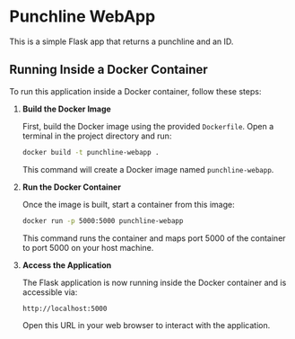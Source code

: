 # Punchline WebApp

This is a simple Flask app that returns a punchline and an ID.

## Running Inside a Docker Container

To run this application inside a Docker container, follow these steps:

1. **Build the Docker Image**

    First, build the Docker image using the provided `Dockerfile`. Open a terminal in the project directory and run:

    ```bash
    docker build -t punchline-webapp .
    ```

    This command will create a Docker image named `punchline-webapp`.

2. **Run the Docker Container**

    Once the image is built, start a container from this image:

    ```bash
    docker run -p 5000:5000 punchline-webapp
    ```

    This command runs the container and maps port 5000 of the container to port 5000 on your host machine.

3. **Access the Application**

    The Flask application is now running inside the Docker container and is accessible via:

    ```
    http://localhost:5000
    ```

    Open this URL in your web browser to interact with the application.
